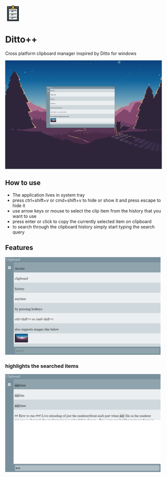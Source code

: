 <img src="src/resources/clipboard-svgrepo-com.png"
     alt="Markdown Monster icon"
     width="50px"
     height="50px" />

# Ditto++

Cross platform clipboard manager inspired by Ditto for windows

<img src="screenshots/2021-08-01-21-25-02.png"
     alt="screenshot"
     width="700px" />

## How to use

- The application lives in system tray
- press ctrl+shift+v or cmd+shift+v to hide or show it and press escape to hide it
- use arrow keys or mouse to select the clip item from the history that you want to use
- press enter or click to copy the currently selected item on clipboard
- to search through the clipboard history simply start typing the search query

## Features

<img src="screenshots/2021-08-01-15-13-11.png"
alt="screenshot"
width="500px" />

### highlights the searched items

<img src="screenshots/2021-08-01-15-14-03.png"
     alt="screenshot"
     width="500px" />
